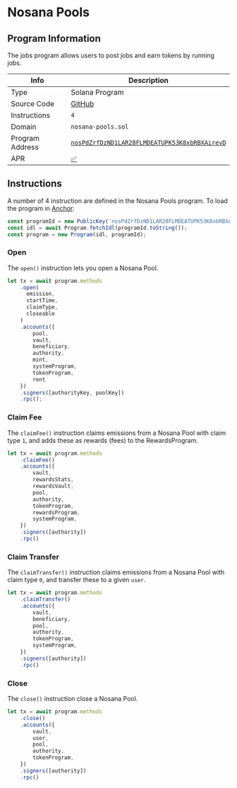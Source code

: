 # Nosana Pools <Badge type="warning" text="mainnet" vertical="middle" />

## Program Information

The jobs program allows users to post jobs and earn tokens by running jobs.

| Info            | Description                                                                                                                      |
|-----------------|----------------------------------------------------------------------------------------------------------------------------------|
| Type            | Solana Program                                                                                                                   |
| Source Code     | [GitHub](https://github.com/nosana-ci/nosana-programs)                                                                           |
| Instructions    | `4`                                                                                                                              |
| Domain          | `nosana-pools.sol`                                                                                                               |
| Program Address | [`nosPdZrfDzND1LAR28FLMDEATUPK53K8xbRBXAirevD`](https://explorer.solana.com/address/nosPdZrfDzND1LAR28FLMDEATUPK53K8xbRBXAirevD) |
| APR             | [✅](https://www.apr.dev/program/nosPdZrfDzND1LAR28FLMDEATUPK53K8xbRBXAirevD)                                                     |

## Instructions

A number of 4 instruction are defined in the Nosana Pools program.
To load the program in [Anchor](https://www.anchor-lang.com/):

```typescript
const programId = new PublicKey('nosPdZrfDzND1LAR28FLMDEATUPK53K8xbRBXAirevD');
const idl = await Program.fetchIdl(programId.toString());
const program = new Program(idl, programId);
```

### Open

The `open()` instruction lets you open a Nosana Pool. 

```typescript
let tx = await program.methods
    .open(
      emission,
      startTime,
      claimType,
      closeable
    )
    .accounts({
        pool,
        vault,
        beneficiary,
        authority,
        mint,
        systemProgram,
        tokenProgram,
        rent
    })
    .signers([authorityKey, poolKey])
    .rpc();
```

### Claim Fee

The `claimFee()` instruction claims emissions from a Nosana Pool with claim type `1`, 
and adds these as rewards (fees) to the RewardsProgram.

```typescript
let tx = await program.methods
    .claimFee()
    .accounts({
        vault,
        rewardsStats,
        rewardsVault,
        pool,
        authority,
        tokenProgram,
        rewardsProgram,
        systemProgram,
    })
    .signers([authority])
    .rpc()
```

### Claim Transfer

The `claimTransfer()` instruction claims emissions from a Nosana Pool with claim type `0`, 
and transfer these to a given `user`.

```typescript
let tx = await program.methods
    .claimTransfer()
    .accounts({
        vault,
        beneficiary,
        pool,
        authority,
        tokenProgram,
        systemProgram,
    })
    .signers([authority])
    .rpc()
```

### Close

The `close()` instruction close a Nosana Pool.

```typescript
let tx = await program.methods
    .close()
    .accounts({
        vault,
        user,
        pool,
        authority,
        tokenProgram,
    })
    .signers([authority])
    .rpc()
```
